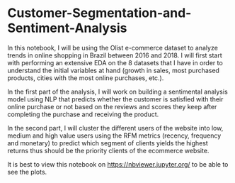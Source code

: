 # Customer-Segmentation-and-Sentiment-Analysis
In this notebook, I will be using the Olist e-commerce dataset to analyze trends in online shopping in Brazil between 2016 and 2018. I will first start with performing an extensive EDA on the 8 datasets that I have in order to understand the initial variables at hand (growth in sales, most purchased products, cities with the most online purchases, etc.).

In the first part of the analysis, I will work on building a sentimental analysis model using NLP that predicts whether the customer is satisfied with their online purchase or not based on the reviews and scores they keep after completing the purchase and receiving the product.

In the second part, I will cluster the different users of the website into low, medium and high value users using the RFM metrics (recency, frequency and monetary) to predict which segment of clients yields the highest returns thus should be the priority clients of the ecommerce website.

It is best to view this notebook on https://nbviewer.jupyter.org/ to be able to see the plots.
